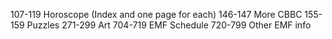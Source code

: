 107-119 Horoscope (Index and one page for each)
146-147 More CBBC
155-159 Puzzles
271-299 Art
704-719 EMF Schedule
720-799 Other EMF info
